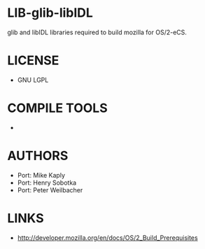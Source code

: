 LIB-glib-libIDL
===============

glib and libIDL libraries required to build mozilla for OS/2-eCS. 

LICENSE
===============
* GNU LGPL

COMPILE TOOLS
===============
* 
 
AUTHORS
===============
* Port: Mike Kaply
* Port: Henry Sobotka
* Port: Peter Weilbacher

LINKS
===============
* http://developer.mozilla.org/en/docs/OS/2_Build_Prerequisites
